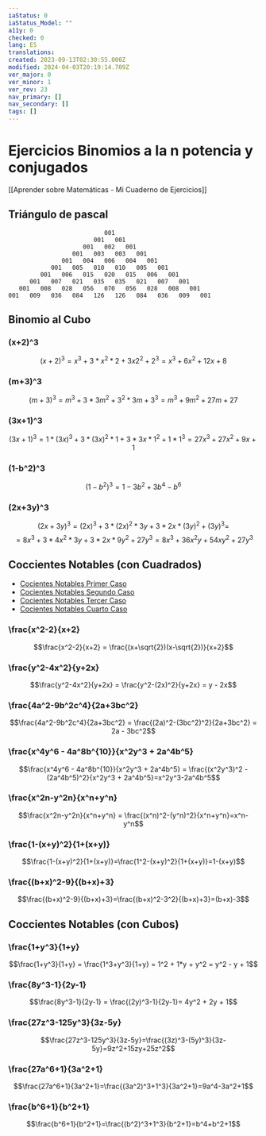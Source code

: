 ```yaml
---
iaStatus: 0
iaStatus_Model: ""
a11y: 0
checked: 0
lang: ES
translations: 
created: 2023-09-13T02:30:55.000Z
modified: 2024-04-03T20:19:14.709Z
ver_major: 0
ver_minor: 1
ver_rev: 23
nav_primary: []
nav_secondary: []
tags: []
---
```

# Ejercicios Binomios a la n potencia y conjugados

[[Aprender sobre Matemáticas - Mi Cuaderno de Ejercicios]]

## Triángulo de pascal

```
                           001
                        001   001
                     001   002   001
                  001   003   003   001
               001   004   006   004   001
            001   005   010   010   005   001
         001   006   015   020   015   006   001
      001   007   021   035   035   021   007   001
   001   008   028   056   070   056   028   008   001
001   009   036   084   126   126   084   036   009   001

```
## Binomio al Cubo

### (x+2)^3 

$$(x+2)^3 = x^3 + 3*x^2*2 + 3x2^2 + 2^3 = x^3 + 6x^2 + 12x + 8$$

### (m+3)^3

$$(m+3)^3 = m^3 + 3*3m^2 + 3^2*3m + 3^3 = m^3 + 9m^2 + 27m + 27$$

### (3x+1)^3

$$(3x+1)^3 = 1*(3x)^3 + 3*(3x)^2*1 +  3*3x*1^2 + 1*1^3 = 27x^3 + 27x^2 + 9x + 1$$
### (1-b^2)^3

$$(1-b^2)^3 = 1 - 3b^2 + 3b^4 - b^6$$

### (2x+3y)^3

$$(2x+3y)^3 = (2x)^3 +  3*(2x)^2*3y + 3*2x*(3y)^2 + (3y)^3 = $$
$$= 8x^3 + 3*4x^2*3y + 3*2x*9y^2 + 27y^3=8x^3 + 36x^2y + 54xy^2 + 27y^3$$


## Coccientes Notables (con Cuadrados)

* [Cocientes Notables Primer Caso](https://www.youtube.com/watch?v=Wm_fm0fvhKE)
* [Cocientes Notables Segundo Caso](https://www.youtube.com/watch?v=szXCOZjU5dQ)  
*  [Cocientes Notables Tercer Caso](https://www.youtube.com/watch?v=OgjhSasOhqk)  
*  [Cocientes Notables Cuarto Caso](https://www.youtube.com/watch?v=E3xPiX5EhkM)


### \frac{x^2-2}{x+2}

$$\frac{x^2-2}{x+2} = \frac{(x+\sqrt{2})(x-\sqrt{2})}{x+2}$$

### \frac{y^2-4x^2}{y+2x}

$$\frac{y^2-4x^2}{y+2x} = \frac{y^2-(2x)^2}{y+2x} = y - 2x$$

### \frac{4a^2-9b^2c^4}{2a+3bc^2}

$$\frac{4a^2-9b^2c^4}{2a+3bc^2} = \frac{(2a)^2-(3bc^2)^2}{2a+3bc^2} = 2a - 3bc^2$$

### \frac{x^4y^6 - 4a^8b^{10}}{x^2y^3 + 2a^4b^5}

$$\frac{x^4y^6 - 4a^8b^{10}}{x^2y^3 + 2a^4b^5} = \frac{(x^2y^3)^2 - (2a^4b^5)^2}{x^2y^3 + 2a^4b^5}=x^2y^3-2a^4b^5$$

### \frac{x^2n-y^2n}{x^n+y^n}

$$\frac{x^2n-y^2n}{x^n+y^n} = \frac{(x^n)^2-(y^n)^2}{x^n+y^n}=x^n-y^n$$

### \frac{1-(x+y)^2}{1+(x+y)}

$$\frac{1-(x+y)^2}{1+(x+y)}=\frac{1^2-(x+y)^2}{1+(x+y)}=1-(x+y)$$

### \frac{(b+x)^2-9}{(b+x)+3}

$$\frac{(b+x)^2-9}{(b+x)+3}=\frac{(b+x)^2-3^2}{(b+x)+3}=(b+x)-3$$


## Coccientes Notables (con Cubos)

###  \frac{1+y^3}{1+y}

$$\frac{1+y^3}{1+y} = \frac{1^3+y^3}{1+y} = 1^2 + 1*y + y^2 = y^2 - y + 1$$

###  \frac{8y^3-1}{2y-1}

$$\frac{8y^3-1}{2y-1} = \frac{(2y)^3-1}{2y-1}= 4y^2 + 2y + 1$$


###  \frac{27z^3-125y^3}{3z-5y}

$$\frac{27z^3-125y^3}{3z-5y}=\frac{(3z)^3-(5y)^3}{3z-5y}=9z^2+15zy+25z^2$$

###  \frac{27a^6+1}{3a^2+1}

$$\frac{27a^6+1}{3a^2+1}=\frac{(3a^2)^3+1^3}{3a^2+1}=9a^4-3a^2+1$$

###  \frac{b^6+1}{b^2+1}

$$\frac{b^6+1}{b^2+1}=\frac{(b^2)^3+1^3}{b^2+1}=b^4+b^2+1$$